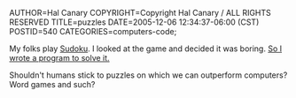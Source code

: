AUTHOR=Hal Canary
COPYRIGHT=Copyright Hal Canary / ALL RIGHTS RESERVED
TITLE=puzzles
DATE=2005-12-06 12:34:37-06:00 (CST)
POSTID=540
CATEGORIES=computers-code;

My folks play [Sudoku](http://en.wikipedia.org/wiki/Sudoku). I looked at the game and decided it was boring. [So I wrote a program to solve it.](https://halcanary.org/p/sudoku-solver)

Shouldn't humans stick to puzzles on which we can outperform computers? Word games and such?
